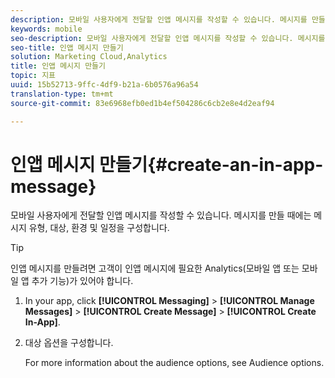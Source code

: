 ```yaml
---
description: 모바일 사용자에게 전달할 인앱 메시지를 작성할 수 있습니다. 메시지를 만들 때에는 메시지 유형, 대상, 환경 및 일정을 구성합니다.
keywords: mobile
seo-description: 모바일 사용자에게 전달할 인앱 메시지를 작성할 수 있습니다. 메시지를 만들 때에는 메시지 유형, 대상, 환경 및 일정을 구성합니다.
seo-title: 인앱 메시지 만들기
solution: Marketing Cloud,Analytics
title: 인앱 메시지 만들기
topic: 지표
uuid: 15b52713-9ffc-4df9-b21a-6b0576a96a54
translation-type: tm+mt
source-git-commit: 83e6968efb0ed1b4ef504286c6cb2e8e4d2eaf94

---
```



# 인앱 메시지 만들기{#create-an-in-app-message}

모바일 사용자에게 전달할 인앱 메시지를 작성할 수 있습니다. 메시지를 만들 때에는 메시지 유형, 대상, 환경 및 일정을 구성합니다.

>[!TIP]
>
>인앱 메시지를 만들려면 고객이 인앱 메시지에 필요한 Analytics(모바일 앱 또는 모바일 앱 추가 기능)가 있어야 합니다.

1. In your app, click **[!UICONTROL Messaging]** &gt; **[!UICONTROL Manage Messages]** &gt; **[!UICONTROL Create Message]** &gt; **[!UICONTROL Create In-App]**.
1. 대상 옵션을 구성합니다.

   For more information about the audience options, see Audience options.[](/help/using/in-app-messaging/t-in-app-message/c-audience-in-app-message.md)
